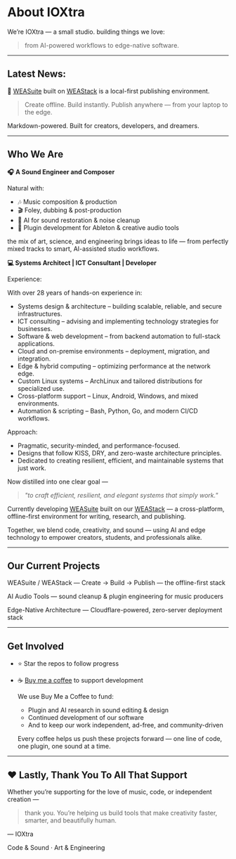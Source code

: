 # About IOXtra

We’re IOXtra — a small studio. building things we love:

> from AI-powered workflows to edge-native software.


---

## Latest News:

🦦 [WEASuite](https://github.com/IOXtra/WEASuite) built on [WEAStack](https://github.com/IOXtra/WEAStack) is a local-first publishing environment.

> Create offline. Build instantly. Publish anywhere — from your laptop to the edge.

Markdown-powered. Built for creators, developers, and dreamers.


---



## Who We Are

**🎧 A Sound Engineer and Composer**

Natural with:

- 🎶 Music composition & production
- 🎬 Foley, dubbing & post-production
- 🧠 AI for sound restoration & noise cleanup
- 🧩 Plugin development for Ableton & creative audio tools

the mix of art, science, and engineering brings ideas to life — from perfectly mixed tracks to smart, AI-assisted studio workflows.

**💻 Systems Architect | ICT Consultant | Developer**

Experience:

With over 28 years of hands-on experience in:

- Systems design & architecture – building scalable, reliable, and secure infrastructures.
- ICT consulting – advising and implementing technology strategies for businesses.
- Software & web development – from backend automation to full-stack applications.
- Cloud and on-premise environments – deployment, migration, and integration.
- Edge & hybrid computing – optimizing performance at the network edge.
- Custom Linux systems – ArchLinux and tailored distributions for specialized use.
- Cross-platform support – Linux, Android, Windows, and mixed environments.
- Automation & scripting – Bash, Python, Go, and modern CI/CD workflows.

Approach:
- Pragmatic, security-minded, and performance-focused.
- Designs that follow KISS, DRY, and zero-waste architecture principles.
- Dedicated to creating resilient, efficient, and maintainable systems that just work.

Now distilled into one clear goal — 

> *"to craft efficient, resilient, and elegant systems that simply work."*


Currently developing [WEASuite](https://github.com/IOXtra/WEASuite) built on our [WEAStack](https://github.com/IOXtra/WEAStack) — a cross-platform, offline-first environment for writing, research, and publishing.

Together, we blend code, creativity, and sound — using AI and edge technology to empower creators, students, and professionals alike.


---


## Our Current Projects

WEASuite / WEAStack — Create → Build → Publish — the offline-first stack

AI Audio Tools — sound cleanup & plugin engineering for music producers

Edge-Native Architecture — Cloudflare-powered, zero-server deployment stack


---


## Get Involved
- ⭐ Star the repos to follow progress
- ☕ [Buy me a coffee](buymeacoffee.com/ioxtra) to support development

  We use Buy Me a Coffee to fund:

  - Plugin and AI research in sound editing & design
  - Continued development of our software
  - And to keep our work independent, ad-free, and community-driven

  Every coffee helps us push these projects forward — one line of code, one plugin, one sound at a time.


---


## ❤️ Lastly, Thank You To All That Support

Whether you’re supporting for the love of music, code, or independent creation —

> thank you. You’re helping us build tools that make creativity faster, smarter, and beautifully human.

— IOXtra

Code & Sound · Art & Engineering



<!--
- 👋 Hi, I’m @IOXtra
- 👀 I’m interested in ...
- 🌱 I’m currently learning ...
- 💞️ I’m looking to collaborate on ...
- 📫 How to reach me ...


IOXtra/IOXtra is a ✨ special ✨ repository because its `README.md` (this file) appears on your GitHub profile.
You can click the Preview link to take a look at your changes.
--->
